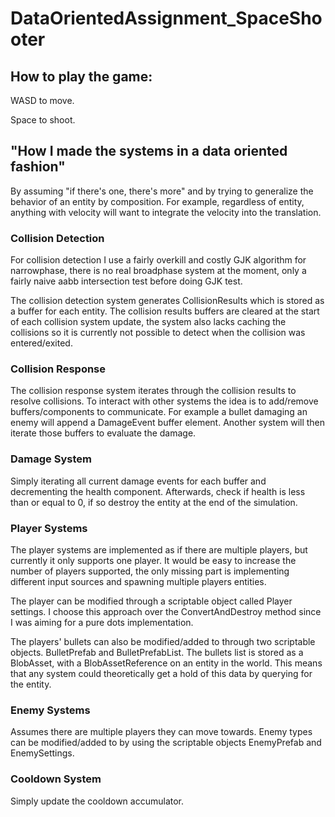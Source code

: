 # DataOrientedAssignment_SpaceShooter

## How to play the game:
WASD to move.

Space to shoot.

## "How I made the systems in a data oriented fashion"

By assuming "if there's one, there's more" and by trying to generalize the behavior of an entity by composition.
For example, regardless of entity, anything with velocity will want to integrate the velocity into the translation.

### Collision Detection

For collision detection I use a fairly overkill and costly GJK algorithm for narrowphase, there is no real broadphase system at the moment, only a fairly naive aabb intersection test before doing GJK test.

The collision detection system generates CollisionResults which is stored as a buffer for each entity.
The collision results buffers are cleared at the start of each collision system update, the system also lacks caching the collisions so it is currently not possible to detect when the collision was entered/exited.

### Collision Response

The collision response system iterates through the collision results to resolve collisions. To interact with other systems the idea is to add/remove buffers/components to communicate. For example a bullet damaging an enemy will append a DamageEvent buffer element. Another system will then iterate those buffers to evaluate the damage.

### Damage System

Simply iterating all current damage events for each buffer and decrementing the health component.
Afterwards, check if health is less than or equal to 0, if so destroy the entity at the end of the simulation.

### Player Systems

The player systems are implemented as if there are multiple players, but currently it only supports one player.
It would be easy to increase the number of players supported, the only missing part is implementing different input sources and spawning multiple players entities.

The player can be modified through a scriptable object called Player settings.
I choose this approach over the ConvertAndDestroy method since I was aiming for a pure dots implementation.

The players' bullets can also be modified/added to through two scriptable objects. BulletPrefab and BulletPrefabList.
The bullets list is stored as a BlobAsset, with a BlobAssetReference on an entity in the world. This means that any system could theoretically get a hold of this data by querying for the entity.

### Enemy Systems

Assumes there are multiple players they can move towards. Enemy types can be modified/added to by using the scriptable objects EnemyPrefab and EnemySettings.

### Cooldown System

Simply update the cooldown accumulator.

 
